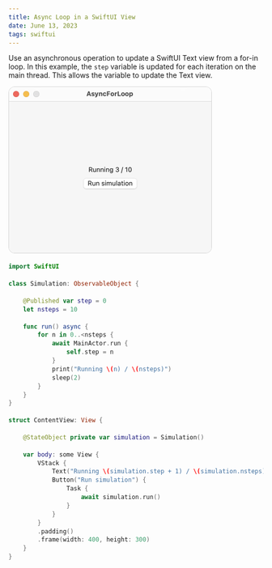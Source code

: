 ```yaml
---
title: Async Loop in a SwiftUI View
date: June 13, 2023
tags: swiftui
---
```


Use an asynchronous operation to update a SwiftUI Text view from a for-in loop. In this example, the `step` variable is updated for each iteration on the main thread. This allows the variable to update the Text view.

<img src="../../assets/images/swiftui-asyncforloop.png" style="max-width:400px;border:1px solid lightgrey;border-radius:12px;" alt="async for loop">

```swift
import SwiftUI

class Simulation: ObservableObject {

    @Published var step = 0
    let nsteps = 10

    func run() async {
        for n in 0..<nsteps {
            await MainActor.run {
                self.step = n
            }
            print("Running \(n) / \(nsteps)")
            sleep(2)
        }
    }
}

struct ContentView: View {

    @StateObject private var simulation = Simulation()

    var body: some View {
        VStack {
            Text("Running \(simulation.step + 1) / \(simulation.nsteps)")
            Button("Run simulation") {
                Task {
                    await simulation.run()
                }
            }
        }
        .padding()
        .frame(width: 400, height: 300)
    }
}
```
